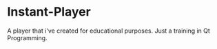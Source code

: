 # Instant-Player
A player that i've created for educational purposes. Just a training in Qt Programming.

